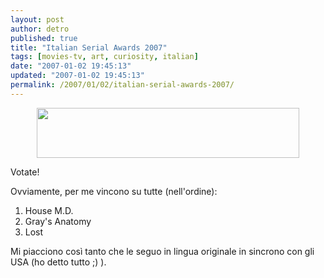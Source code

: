 ```yaml
---
layout: post
author: detro
published: true
title: "Italian Serial Awards 2007"
tags: [movies-tv, art, curiosity, italian]
date: "2007-01-02 19:45:13"
updated: "2007-01-02 19:45:13"
permalink: /2007/01/02/italian-serial-awards-2007/
---
```


<div align="center"><a href="http://www.serialit.com/isa/index.htm" target="_blank"><img src="http://www.serialit.com/isa/images/banner01.jpg" border="0" width="420" height="80"/></a></div>

Votate!

Ovviamente, per me vincono su tutte (nell'ordine):
<ol>
<li>House M.D.</li>
<li>Gray's Anatomy</li>
<li>Lost</li></ol>

Mi piacciono così tanto che le seguo in lingua originale in sincrono con gli USA (ho detto tutto ;) ).


